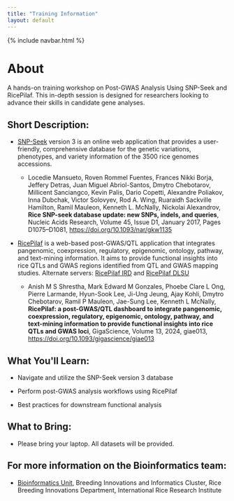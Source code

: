 ```yaml
---
title: "Training Information"
layout: default
---
```


{% include navbar.html %}

# About

A hands-on training workshop on Post-GWAS Analysis Using SNP-Seek and RicePilaf. This in-depth session is designed for researchers looking to advance their skills in candidate gene analyses.

## Short Description:

* <a href="https://snpseek.irri.org/" target="_blank">SNP-Seek</a> version 3 is an online web application that provides a user-friendly, comprehensive database for the genetic variations, phenotypes, and variety information of the 3500 rice genomes accessions. <br>
    * Locedie Mansueto, Roven Rommel Fuentes, Frances Nikki Borja, Jeffery Detras, Juan Miguel Abriol-Santos, Dmytro Chebotarov, Millicent Sanciangco, Kevin Palis, Dario Copetti, Alexandre Poliakov, Inna Dubchak, Victor Solovyev, Rod A. Wing, Ruaraidh Sackville Hamilton, Ramil Mauleon, Kenneth L. McNally, Nickolai Alexandrov, <strong>Rice SNP-seek database update: new SNPs, indels, and queries</strong>, Nucleic Acids Research, Volume 45, Issue D1, January 2017, Pages D1075–D1081, <a href="https://doi.org/10.1093/nar/gkw1135" target="_blank">https://doi.org/10.1093/nar/gkw1135</a>

* <a href="https://ricepilaf.irri.org/" target="_blank">RicePilaf</a> is a web-based post-GWAS/QTL application that integrates pangenomic, coexpression, regulatory, epigenomic, ontology, pathway, and text-mining information. It aims to provide functional insights into rice QTLs and GWAS regions identified from QTL and GWAS mapping studies. Alternate servers: <a href="https://ricepilaf.ird.fr/" target="_blank">RicePilaf IRD</a> and <a href="https://ricepilaf.bioinfodlsu.com/" target="_blank">RicePilaf DLSU</a> <br>
    * Anish M S Shrestha, Mark Edward M Gonzales, Phoebe Clare L Ong, Pierre Larmande, Hyun-Sook Lee, Ji-Ung Jeung, Ajay Kohli, Dmytro Chebotarov, Ramil P Mauleon, Jae-Sung Lee, Kenneth L McNally, <strong>RicePilaf: a post-GWAS/QTL dashboard to integrate pangenomic, coexpression, regulatory, epigenomic, ontology, pathway, and text-mining information to provide functional insights into rice QTLs and GWAS loci</strong>, GigaScience, Volume 13, 2024, giae013, <a href="https://doi.org/10.1093/gigascience/giae013" target="_blank">https://doi.org/10.1093/gigascience/giae013</a>

## What You'll Learn:

* Navigate and utilize the SNP-Seek version 3 database

* Perform post-GWAS analysis workflows using RicePilaf

* Best practices for downstream functional analysis

## What to Bring: 

* Please bring your laptop. All datasets will be provided.

## For more information on the Bioinformatics team:

* <a href="https://bioinfo.irri.org/" target="_blank">Bioinformatics Unit</a>, Breeding Innovations and Informatics Cluster, Rice Breeding Innovations Department, International Rice Research Institute
